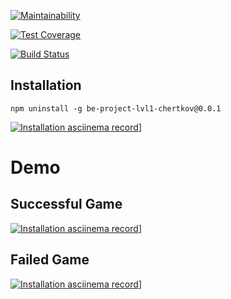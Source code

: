 [![Maintainability](https://api.codeclimate.com/v1/badges/fee77e74c637d6fb50f9/maintainability)](https://codeclimate.com/github/kirill-chertkov/backend-project-lvl1/maintainability)

[![Test Coverage](https://api.codeclimate.com/v1/badges/fee77e74c637d6fb50f9/test_coverage)](https://codeclimate.com/github/kirill-chertkov/backend-project-lvl1/test_coverage)

[![Build Status](https://travis-ci.org/kirill-chertkov/backend-project-lvl1.svg?branch=master)](https://travis-ci.org/kirill-chertkov/backend-project-lvl1)

## Installation
```
npm uninstall -g be-project-lvl1-chertkov@0.0.1
```
[![Installation asciinema record](https://asciinema.org/a/evwhz2xu8y5EONufn8GIkssZJ)](gif/install.gif)]

# Demo
## Successful Game
[![Installation asciinema record](https://asciinema.org/a/eRHWS9fIMLaJ7OIKHKKk7BHGw)](gif/success.gif)]
## Failed Game
[![Installation asciinema record](https://asciinema.org/a/eRHWS9fIMLaJ7OIKHKKk7BHGw)](gif/fail.gif)]
